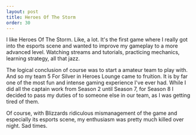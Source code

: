 ```yaml
---
layout: post
title: Heroes Of The Storm
order: 30
---
```

I like Heroes Of The Storm. Like, a lot. It's the first game where I really got into the
esports scene and wanted to improve my gameplay to a more advanced level. Watching streams and
tutorials, practicing mechanics, learning strategy, all that jazz.

The logical conclusion of course was to start a amateur team to play with. And so my team
5 For Silver in Heroes Lounge came to
fruition. It is by far one of the most fun and intense gaming experience I've ever had. While
I did all the captain work from Season 2 until Season 7, for Season 8 I decided to pass my duties
of to someone else in our team, as I was getting tired of them.

Of course, with Blizzards ridiculous mismanagement of the game and especially its esports scene, my enthusiasm was
pretty much killed over night. Sad times.
